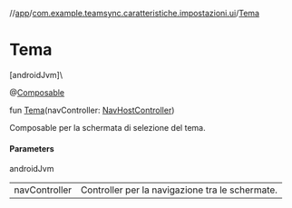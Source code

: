 //[app](../../index.md)/[com.example.teamsync.caratteristiche.impostazioni.ui](index.md)/[Tema](-tema.md)

# Tema

[androidJvm]\

@[Composable](https://developer.android.com/reference/kotlin/androidx/compose/runtime/Composable.html)

fun [Tema](-tema.md)(navController: [NavHostController](https://developer.android.com/reference/kotlin/androidx/navigation/NavHostController.html))

Composable per la schermata di selezione del tema.

#### Parameters

androidJvm

| | |
|---|---|
| navController | Controller per la navigazione tra le schermate. |
